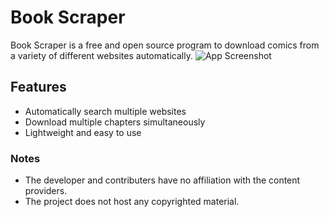 
# Book Scraper

Book Scraper is a free and open source program to download comics from a variety of different websites automatically. 
![App Screenshot](https://github.com/AhmedSherifH/Book-Scraper/assets/69525619/36a5b47f-e78e-4b77-8b82-b0ba6785eeb2)


## Features

- Automatically search multiple websites
- Download multiple chapters simultaneously
- Lightweight and easy to use


### Notes
* The developer and contributers have no affiliation with the content providers.
* The project does not host any copyrighted material.
